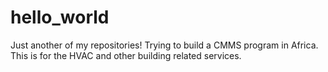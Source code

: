 # hello_world
Just another of my repositories!
Trying to build a CMMS program in Africa.
This is for the HVAC and other building related services.

